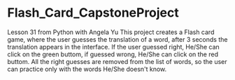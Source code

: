# Flash_Card_CapstoneProject
Lesson 31 from Python with Angela Yu
This project creates a Flash card game, where the user guesses the translation of a word, after 3 seconds the translation appears in the interface. If the user guessed right, He/She can click on the green buttom, if guessed wrong, He/She can click on the red buttom. All the right guesses are removed from the list of words, so the user can practice only with the words He/She doesn't know.
